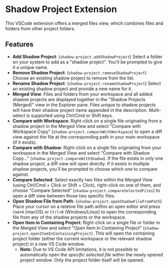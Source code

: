# Shadow Project Extension

This VSCode extension offers a merged files view, which combines files and folders from other project folders.

## Features

*   **Add Shadow Project**: (`shadow-project.addShadowProject`) Select a folder on your system to add as a "shadow project". You'll be prompted to give it a unique name.
*   **Remove Shadow Project**: (`shadow-project.removeShadowProject`) Choose an existing shadow project to remove from the list.
*   **Rename Shadow Project**: (`shadow-project.renameShadowProject`) Select an existing shadow project and provide a new name for it.
*   **Merged View**: Files and folders from your workspace and all added shadow projects are displayed together in the "Shadow Projects (Merged)" view in the Explorer pane. Files unique to shadow projects will have their shadow project name appended in the description. Multi-select is supported using Ctrl/Cmd or Shift keys.
*   **Compare with Workspace**: Right-click on a single file originating from a shadow project in the Merged View and select "Compare with Workspace Copy" (`shadow-project.compareWithWorkspace`) to open a diff view against the file at the corresponding path in your main workspace (if it exists).
*   **Compare with Shadow**: Right-click on a single file originating from your workspace in the Merged View and select "Compare with Shadow Copy..." (`shadow-project.compareWithShadow`). If the file exists in only one shadow project, a diff view will open directly. If it exists in multiple shadow projects, you'll be prompted to choose which one to compare against.
*   **Compare Selected**: Select exactly two files within the Merged View (using Ctrl/Cmd + Click or Shift + Click), right-click on one of them, and choose "Compare Selected" (`shadow-project.compareSelectedFiles`) to open a diff view between those two specific files.
*   **Open Shadow File from Path**: (`shadow-project.openShadowFileFromPath`) Place your cursor on a relative file path within an open editor and press `Cmd+R` (macOS) or `Ctrl+R` (Windows/Linux) to open the corresponding file from any of the shadow projects or the workspace.
*   **Open Item in Containing Project**: Right-click on a single file or folder in the Merged View and select "Open Item in Containing Project" (`shadow-project.openItemInContainingProject`). This will open the containing project folder (either the current workspace or the relevant shadow project) in a new VS Code window.
    *   **Note:** Due to VS Code API limitations, it is not possible to automatically open the *specific selected file* within the newly opened project window. Only the project folder itself will be opened.
